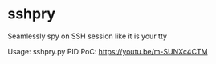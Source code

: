 # sshpry
Seamlessly spy on SSH session like it is your tty

Usage: sshpry.py PID
PoC: https://youtu.be/m-SUNXc4CTM
